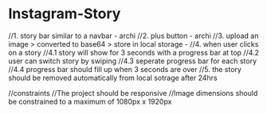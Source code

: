 # Instagram-Story


//1. story bar similar to a navbar - archi
//2. plus button - archi
//3. upload an image > converted to base64 > store in local storage - 
//4. when user clicks on a story
    //4.1 story will show for 3 seconds with a progress bar at top
    //4.2 user can switch story by swiping
    //4.3 seperate progress bar for each story 
    //4.4 progress bar should fill up when 3 seconds are over
//5. the story should be removed automatically from local sotrage after 24hrs

//constraints
//The project should be responsive
//Image dimensions should be constrained to a maximum of 1080px x 1920px
